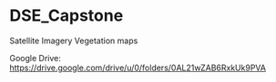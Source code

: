 # DSE_Capstone
Satellite Imagery Vegetation maps

Google Drive:   https://drive.google.com/drive/u/0/folders/0AL21wZAB6RxkUk9PVA
